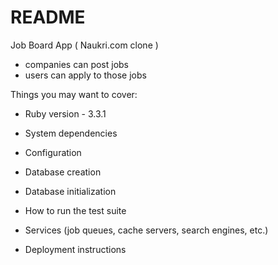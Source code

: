 # README
Job Board App ( Naukri.com clone )
 - companies can post jobs
 - users can apply to those jobs 

Things you may want to cover:

* Ruby version - 3.3.1

* System dependencies

* Configuration

* Database creation

* Database initialization

* How to run the test suite

* Services (job queues, cache servers, search engines, etc.)

* Deployment instructions
